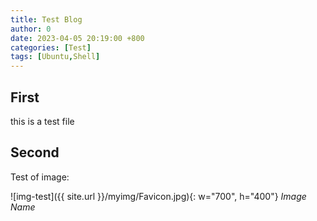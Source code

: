 ```yaml
---
title: Test Blog
author: 0
date: 2023-04-05 20:19:00 +800
categories: [Test]
tags: [Ubuntu,Shell]
---
```


## First

this is a test file

## Second

Test of image:

![img-test]({{ site.url }}/myimg/Favicon.jpg){: w="700", h="400"}
_Image Name_

